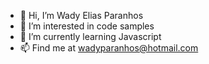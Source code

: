 - 👋 Hi, I’m Wady Elias Paranhos
- 👀 I’m interested in code samples
- 🌱 I’m currently learning Javascript
- 📫 Find me at wadyparanhos@hotmail.com

<!---
wparanhos/wparanhos is a ✨ special ✨ repository because its `README.md` (this file) appears on your GitHub profile.
You can click the Preview link to take a look at your changes.
--->
